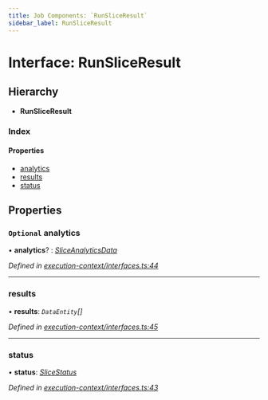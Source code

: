 ```yaml
---
title: Job Components: `RunSliceResult`
sidebar_label: RunSliceResult
---
```


# Interface: RunSliceResult

## Hierarchy

* **RunSliceResult**

### Index

#### Properties

* [analytics](runsliceresult.md#optional-analytics)
* [results](runsliceresult.md#results)
* [status](runsliceresult.md#status)

## Properties

### `Optional` analytics

• **analytics**? : *[SliceAnalyticsData](sliceanalyticsdata.md)*

*Defined in [execution-context/interfaces.ts:44](https://github.com/terascope/teraslice/blob/6aab1cd2/packages/job-components/src/execution-context/interfaces.ts#L44)*

___

###  results

• **results**: *`DataEntity`[]*

*Defined in [execution-context/interfaces.ts:45](https://github.com/terascope/teraslice/blob/6aab1cd2/packages/job-components/src/execution-context/interfaces.ts#L45)*

___

###  status

• **status**: *[SliceStatus](../overview.md#slicestatus)*

*Defined in [execution-context/interfaces.ts:43](https://github.com/terascope/teraslice/blob/6aab1cd2/packages/job-components/src/execution-context/interfaces.ts#L43)*
